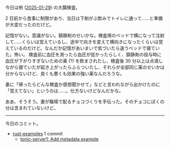 今日は例 ([2025-01-29]) の大腸検査。

2 日前から食事に制限があり、当日は下剤がぶ飲みでトイレに通って……と準備が大変だったのだけど。

記憶がない。意識がない。鎮静剤のせいかな。検査用のベッドで横になって注射して……くらいは覚えているし、途中で向きを変えて横向きになったくらいは覚えているのだけど。なんだか記憶があいまいで気づいたら違うベッドで寝ていた。怖い。 検査前に血圧を測ったら血圧が低かったらしく、鎮静剤の投与時に血圧が下がりすぎないための薬 (?) を飲まされたし、検査後 30 分以上は点滴しながら寝ていたが起き上がったらふらついたし、それらが全部同じ薬のせいかは分からないけど、良くも悪くも効果の強い薬なんだろうな。

妻に「帰ったらどんな検査か感想聞かせて」などと言われながら出かけたのに「覚えてない」というのは……。仕方ないけどなんだかな。

ああ、そうそう。妻が職場で配るチョコづくりを手伝った。そのチョコにぼくの分は含まれていないけど。

---

今日のコミット。

- [rust-examples](https://github.com/bouzuya/rust-examples) 1 commit
  - [tonic-server1: Add metadata example](https://github.com/bouzuya/rust-examples/commit/c9c4ab18c13b955e09a611ed304f1599ee709994)

[2025-01-29]: https://blog.bouzuya.net/2025/01/29/
